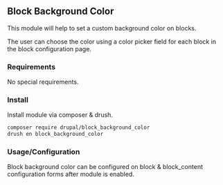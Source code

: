 ## Block Background Color

This module will help to set a custom background color on blocks.

The user can choose the color using a color picker field for each
block in the block configuration page.

### Requirements

No special requirements.

### Install

Install module via composer & drush.

```bash
composer require drupal/block_background_color
drush en block_background_color
```

### Usage/Configuration

Block background color can be configured on block & block_content
configuration forms after module is enabled.
